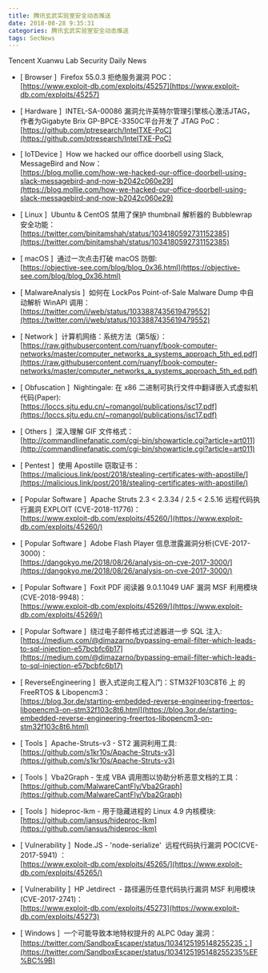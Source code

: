 ```yaml
---
title: 腾讯玄武实验室安全动态推送
date: 2018-08-28 9:35:31
categories: 腾讯玄武实验室安全动态推送
tags: SecNews
---
```


Tencent Xuanwu Lab Security Daily News  
* [ Browser ]  Firefox 55.0.3 拒绝服务漏洞 POC：   
[https://www.exploit-db.com/exploits/45257](https://www.exploit-db.com/exploits/45257)  

* [ Hardware ]  INTEL-SA-00086 漏洞允许英特尔管理引擎核心激活JTAG，作者为Gigabyte Brix GP-BPCE-3350C平台开发了 JTAG PoC：   
[https://github.com/ptresearch/IntelTXE-PoC](https://github.com/ptresearch/IntelTXE-PoC)  

* [ IoTDevice ]  How we hacked our office doorbell using Slack, MessageBird and Now：   
[https://blog.mollie.com/how-we-hacked-our-office-doorbell-using-slack-messagebird-and-now-b2042c060e29](https://blog.mollie.com/how-we-hacked-our-office-doorbell-using-slack-messagebird-and-now-b2042c060e29)  

* [ Linux ]  Ubuntu &amp; CentOS 禁用了保护 thumbnail 解析器的 Bubblewrap 安全功能：   
[https://twitter.com/binitamshah/status/1034180592731152385](https://twitter.com/binitamshah/status/1034180592731152385)  

* [ macOS ]  通过一次点击打破 macOS 防御:   
[https://objective-see.com/blog/blog_0x36.html](https://objective-see.com/blog/blog_0x36.html)  

* [ MalwareAnalysis ]  如何在 LockPos Point-of-Sale Malware Dump 中自动解析 WinAPI 调用：   
[https://twitter.com/i/web/status/1033887435619479552](https://twitter.com/i/web/status/1033887435619479552)  

* [ Network ]  计算机网络：系统方法（第5版）：   
[https://raw.githubusercontent.com/ruanyf/book-computer-networks/master/computer_networks_a_systems_approach_5th_ed.pdf](https://raw.githubusercontent.com/ruanyf/book-computer-networks/master/computer_networks_a_systems_approach_5th_ed.pdf)  

* [ Obfuscation ]  Nightingale: 在 x86 二进制可执行文件中翻译嵌入式虚拟机代码(Paper):   
[https://loccs.sjtu.edu.cn/~romangol/publications/isc17.pdf](https://loccs.sjtu.edu.cn/~romangol/publications/isc17.pdf)  

* [ Others ]  深入理解 GIF 文件格式：   
[http://commandlinefanatic.com/cgi-bin/showarticle.cgi?article=art011](http://commandlinefanatic.com/cgi-bin/showarticle.cgi?article=art011)  

* [ Pentest ]  使用 Apostille 窃取证书：   
[https://malicious.link/post/2018/stealing-certificates-with-apostille/](https://malicious.link/post/2018/stealing-certificates-with-apostille/)  

* [ Popular Software ]  Apache Struts 2.3 &lt; 2.3.34 / 2.5 &lt; 2.5.16 远程代码执行漏洞 EXPLOIT (CVE-2018-11776)：   
[https://www.exploit-db.com/exploits/45260/](https://www.exploit-db.com/exploits/45260/)  

* [ Popular Software ]  Adobe Flash Player 信息泄露漏洞分析(CVE-2017-3000)：   
[https://dangokyo.me/2018/08/26/analysis-on-cve-2017-3000/](https://dangokyo.me/2018/08/26/analysis-on-cve-2017-3000/)  

* [ Popular Software ]  Foxit PDF 阅读器 9.0.1.1049 UAF 漏洞 MSF 利用模块(CVE-2018-9948)：   
[https://www.exploit-db.com/exploits/45269/](https://www.exploit-db.com/exploits/45269/)  

* [ Popular Software ]  绕过电子邮件格式过滤器进一步 SQL 注入:   
[https://medium.com/@dimazarno/bypassing-email-filter-which-leads-to-sql-injection-e57bcbfc6b17](https://medium.com/@dimazarno/bypassing-email-filter-which-leads-to-sql-injection-e57bcbfc6b17)  

* [ ReverseEngineering ]  嵌入式逆向工程入门：STM32F103C8T6 上 的 FreeRTOS &amp; Libopencm3：   
[https://blog.3or.de/starting-embedded-reverse-engineering-freertos-libopencm3-on-stm32f103c8t6.html](https://blog.3or.de/starting-embedded-reverse-engineering-freertos-libopencm3-on-stm32f103c8t6.html)  

* [ Tools ]  Apache-Struts-v3 - ST2 漏洞利用工具:   
[https://github.com/s1kr10s/Apache-Struts-v3](https://github.com/s1kr10s/Apache-Struts-v3)  

* [ Tools ]  Vba2Graph - 生成 VBA 调用图以协助分析恶意文档的工具：   
[https://github.com/MalwareCantFly/Vba2Graph](https://github.com/MalwareCantFly/Vba2Graph)  

* [ Tools ]  hideproc-lkm - 用于隐藏进程的 Linux 4.9 内核模块:   
[https://github.com/iansus/hideproc-lkm](https://github.com/iansus/hideproc-lkm)  

* [ Vulnerability ]  Node.JS - 'node-serialize'  远程代码执行漏洞 POC(CVE-2017-5941) ：   
[https://www.exploit-db.com/exploits/45265/](https://www.exploit-db.com/exploits/45265/)  

* [ Vulnerability ]  HP Jetdirect  - 路径遍历任意代码执行漏洞 MSF 利用模块(CVE-2017-2741)：   
[https://www.exploit-db.com/exploits/45273](https://www.exploit-db.com/exploits/45273)  

* [ Windows ]  一个可能导致本地特权提升的 ALPC 0day 漏洞：   
[https://twitter.com/SandboxEscaper/status/1034125195148255235；](https://twitter.com/SandboxEscaper/status/1034125195148255235%EF%BC%9B)  

